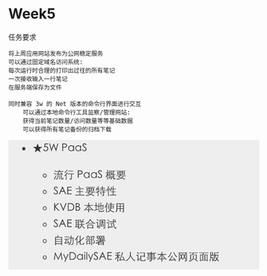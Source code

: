 # Week5

任务要求

    将上周应用网站发布为公网稳定服务
    可以通过固定域名访问系统:
    每次运行时合理的打印出过往的所有笔记
    一次接收输入一行笔记
    在服务端保存为文件
    
    同时兼容 3w 的 Net 版本的命令行界面进行交互
        可以通过本地命令行工具监察/管理网站:
        获得当前笔记数量/访问数量等等基础数据
        可以获得所有笔记备份的归档下载

![](5w.png)